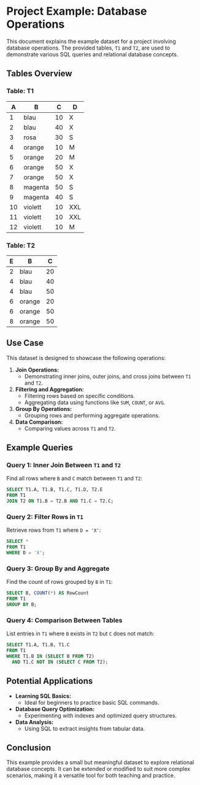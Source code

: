 # Project Example: Database Operations

This document explains the example dataset for a project involving database operations. The provided tables, `T1` and `T2`, are used to demonstrate various SQL queries and relational database concepts.

## Tables Overview

### Table: T1
| A   | B       | C   | D   |
|-----|---------|-----|-----|
| 1   | blau    | 10  | X   |
| 2   | blau    | 40  | X   |
| 3   | rosa    | 30  | S   |
| 4   | orange  | 10  | M   |
| 5   | orange  | 20  | M   |
| 6   | orange  | 50  | X   |
| 7   | orange  | 50  | X   |
| 8   | magenta | 50  | S   |
| 9   | magenta | 40  | S   |
| 10  | violett | 10  | XXL |
| 11  | violett | 10  | XXL |
| 12  | violett | 10  | M   |

### Table: T2
| E   | B       | C   |
|-----|---------|-----|
| 2   | blau    | 20  |
| 4   | blau    | 40  |
| 4   | blau    | 50  |
| 6   | orange  | 20  |
| 6   | orange  | 50  |
| 8   | orange  | 50  |

## Use Case

This dataset is designed to showcase the following operations:

1. **Join Operations:**
   - Demonstrating inner joins, outer joins, and cross joins between `T1` and `T2`.
2. **Filtering and Aggregation:**
   - Filtering rows based on specific conditions.
   - Aggregating data using functions like `SUM`, `COUNT`, or `AVG`.
3. **Group By Operations:**
   - Grouping rows and performing aggregate operations.
4. **Data Comparison:**
   - Comparing values across `T1` and `T2`.

## Example Queries

### Query 1: Inner Join Between `T1` and `T2`
Find all rows where `B` and `C` match between `T1` and `T2`:
```sql
SELECT T1.A, T1.B, T1.C, T1.D, T2.E
FROM T1
JOIN T2 ON T1.B = T2.B AND T1.C = T2.C;
```

### Query 2: Filter Rows in `T1`
Retrieve rows from `T1` where `D = 'X'`:
```sql
SELECT *
FROM T1
WHERE D = 'X';
```

### Query 3: Group By and Aggregate
Find the count of rows grouped by `B` in `T1`:
```sql
SELECT B, COUNT(*) AS RowCount
FROM T1
GROUP BY B;
```

### Query 4: Comparison Between Tables
List entries in `T1` where `B` exists in `T2` but `C` does not match:
```sql
SELECT T1.A, T1.B, T1.C
FROM T1
WHERE T1.B IN (SELECT B FROM T2)
  AND T1.C NOT IN (SELECT C FROM T2);
```

## Potential Applications

- **Learning SQL Basics:**
  - Ideal for beginners to practice basic SQL commands.
- **Database Query Optimization:**
  - Experimenting with indexes and optimized query structures.
- **Data Analysis:**
  - Using SQL to extract insights from tabular data.

## Conclusion

This example provides a small but meaningful dataset to explore relational database concepts. It can be extended or modified to suit more complex scenarios, making it a versatile tool for both teaching and practice.

